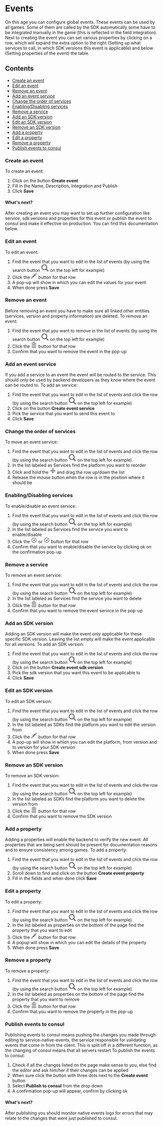 # Events
On this age you can configure global events. These events can be used by all games. Some of them are called by the SDK automatically some have to be integrated manually in the game (this is reflected in the field integration).
Next to creating the event you can set various properties by clicking on a row, which will expand the extra option to the right (Setting up what services to call, in which SDK versions this event is applicable) and below (Setting properties of the event) the table.

## Contents
- [Create an event](#create-an-event)
- [Edit an event](#edit-an-event)
- [Remove an event](#remove-an-event)
- [Add an event service](#add-an-event-service)
- [Change the order of services](#change-the-order-of-services)
- [Enabling/Disabling services](#enabling-disabling-services)
- [Remove a service](#remove-a-service)
- [Add an SDK version](#add-an-sdk-version)
- [Edit an SDK version](#edit-an-sdk-version)
- [Remove an SDK version](#remove-an-sdk-version)
- [Add a property](#add-a-property)
- [Edit a property](#edit-a-property)
- [Remove a property](#remove-a-property)
- [Publish events to consul](#publish-events-to-consul)

### Create an event
To create an event:
1. Click on the button **Create event**
2. Fill in the Name, Description, Integration and Publish
3. Click **Save**

#### What's next?
After creating an event you may want to set up further configuration like service, sdk versions and properties for this event or publish the event to consul and make it effective on production. You can find this documentation below.

### Edit an event
To edit an event:
1. Find the event that you want to edit in the list of events (by using the search button ![search](https://github.com/azerion/gamedock-sdk/raw/master/docs/console/_images/search.png) on the top left for example)
2. Click the ![pencil](https://github.com/azerion/gamedock-sdk/raw/master/docs/console/_images/pencil.png) button for that row
3. A pop-up will show in which you can edit the values for your event
4. When done press **Save**

### Remove an event
Before removing an event you have to make sure all linked other entities (services, version and property information) are deleted.
To remove an event:
1. Find the event that you want to remove in the list of events (by using the search button ![search](https://github.com/azerion/gamedock-sdk/raw/master/docs/console/_images/search.png) on the top left for example)
2. Click the ![trash](https://github.com/azerion/gamedock-sdk/raw/master/docs/console/_images/trash.png) button for that row
2. Confirm that you want to remove the event in the pop-up

### Add an event service
If you add a service to an event the event will be routed to the service. This should only be used by backend developers as they know where the event can be routed to.
To add an service:
1. Find the event that you want to edit in the list of events and click the row (by using the search button ![search](https://github.com/azerion/gamedock-sdk/raw/master/docs/console/_images/search.png) on the top left for example)
2. Click on the button **Create event service**
3. Pick the service that you want to send this event to
4. Click **Save**

### Change the order of services
To move an event service:
1. Find the event that you want to edit in the list of events and click the row (by using the search button ![search](https://github.com/azerion/gamedock-sdk/raw/master/docs/console/_images/search.png) on the top left for example)
2. In the list labeled as Services find the platform you want to reorder
3. Click and hold the ![move](https://github.com/azerion/gamedock-sdk/raw/master/docs/console/_images/move.png) and drag the row up/down the list
4. Release the mouse button when the row is in the position where it should be

### Enabling/Disabling services
To enable/disable an event service:
1. Find the event that you want to edit in the list of events and click the row (by using the search button ![search](https://github.com/azerion/gamedock-sdk/raw/master/docs/console/_images/search.png) on the top left for example)
2. In the list labeled as Services find the service you want to enable/disable
3. Click the ![remove-circle](https://github.com/azerion/gamedock-sdk/raw/master/docs/console/_images/remove-circle.png) or ![ok-circle](https://github.com/azerion/gamedock-sdk/raw/master/docs/console/_images/ok-circle.png) button for that row
4. Confirm that you want to enable/disable the service by clicking ok on the confirmation pop-up

### Remove a service
To remove an event service:
1. Find the event that you want to edit in the list of events and click the row (by using the search button ![search](https://github.com/azerion/gamedock-sdk/raw/master/docs/console/_images/search.png) on the top left for example)
2. In the list labeled as Services find the service you want to delete
3. Click the ![trash](https://github.com/azerion/gamedock-sdk/raw/master/docs/console/_images/trash.png) button for that row
4. Confirm that you want to remove the event service in the pop-up

### Add an SDK version
Adding an SDK version will make the event only applicable for these specific SDK version. Leaving the list empty will make the event applicable for all versions.
To add an SDK version:
1. Find the event that you want to edit in the list of events and click the row (by using the search button ![search](https://github.com/azerion/gamedock-sdk/raw/master/docs/console/_images/search.png) on the top left for example)
2. Click on the button **Create event sdk version**
3. Pick the sdk version that you want this event to be applicable to
4. Click **Save**

### Edit an SDK version
To edit an SDK version:
1. Find the event that you want to edit in the list of events and click the row (by using the search button ![search](https://github.com/azerion/gamedock-sdk/raw/master/docs/console/_images/search.png) on the top left for example)
2. In the list labeled as SDKs find the platform you want to edit the version from
3. Click the ![pencil](https://github.com/azerion/gamedock-sdk/raw/master/docs/console/_images/pencil.png) button for that row
4. A pop-up will show in which you can edit the platform, from version and to version for your SDK version
5. When done press **Save**

### Remove an SDK version
To remove an SDK version:
1. Find the event that you want to edit in the list of events and click the row (by using the search button ![search](https://github.com/azerion/gamedock-sdk/raw/master/docs/console/_images/search.png) on the top left for example)
2. In the list labeled as SDKs find the platform you want to delete the version from
3. Click the ![trash](https://github.com/azerion/gamedock-sdk/raw/master/docs/console/_images/trash.png) button for that row
4. Confirm that you want to remove the SDK version

### Add a property
Adding a properties will enable the backend to verify the new event. All properties that are being sent should be present for documentation reasons and to ensure consistency among games.
To add a property:
1. Find the event that you want to edit in the list of events and click the row (by using the search button ![search](https://github.com/azerion/gamedock-sdk/raw/master/docs/console/_images/search.png) on the top left for example)
2. Scroll down to find and click on the button **Create event property**
3. Fill in the fields and when done click **Save**

### Edit a property
To edit a property:
1. Find the event that you want to edit in the list of events and click the row (by using the search button ![search](https://github.com/azerion/gamedock-sdk/raw/master/docs/console/_images/search.png) on the top left for example)
2. In the list labeled as properties on the bottom of the page find the property that you want to edit
3. Click the ![pencil](https://github.com/azerion/gamedock-sdk/raw/master/docs/console/_images/pencil.png) button for that row
4. A popup will show in which you can edit the details of the property
5. When done press **Save**

### Remove a property
To remove a property:
1. Find the event that you want to edit in the list of events and click the row (by using the search button ![search](https://github.com/azerion/gamedock-sdk/raw/master/docs/console/_images/search.png) on the top left for example)
2. In the list labeled as properties on the bottom of the page find the property that you want to remove
3. Click the ![trash](https://github.com/azerion/gamedock-sdk/raw/master/docs/console/_images/trash.png) button for that row
4. Confirm that you want to remove the property in the pop-up

### Publish events to consul
Publishing events to consul means pushing the changes you made through editing to service-native-events, the service responsible for validating events that come in from the client. This is split off in a different function, as the changing of consul means that all servers restart
To publish the events to consul:
1. Check if all the changes listed on the page make sense to you, else find the editor and ask him/her if their changes can be applied
2. When sure click the button with three dots next to the **Create event** button
3. Select **Publish to consul** from the drop down
4. A confirmation pop-up will appear, confirm by clicking ok

#### What's next?
After publishing you should monitor native events logs for errors that may relate to the changes that were just published to consul.
